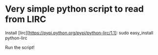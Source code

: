 Very simple python script to read from LIRC
===========================================

Install [lirc][https://pypi.python.org/pypi/python-lirc/1.1]: sudo easy_install python-lirc

Run the script!
